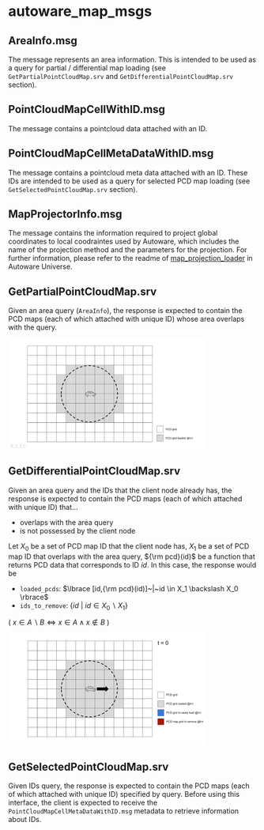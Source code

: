# autoware_map_msgs

## AreaInfo.msg

The message represents an area information. This is intended to be used as a query for partial / differential map loading (see `GetPartialPointCloudMap.srv` and `GetDifferentialPointCloudMap.srv` section).

## PointCloudMapCellWithID.msg

The message contains a pointcloud data attached with an ID.

## PointCloudMapCellMetaDataWithID.msg

The message contains a pointcloud meta data attached with an ID. These IDs are intended to be used as a query for selected PCD map loading (see `GetSelectedPointCloudMap.srv` section).

## MapProjectorInfo.msg

The message contains the information required to project global coordinates to local coodraintes used by Autoware, which includes the name of the projection method and the parameters for the projection.
For further information, please refer to the readme of [map_projection_loader](https://github.com/autowarefoundation/autoware.universe/blob/main/map/autoware_map_projection_loader/README.md) in Autoware Universe.

## GetPartialPointCloudMap.srv

Given an area query (`AreaInfo`), the response is expected to contain the PCD maps (each of which attached with unique ID) whose area overlaps with the query.

<img src="./media/partial_area_loading.png" alt="drawing" width="400"/>

## GetDifferentialPointCloudMap.srv

Given an area query and the IDs that the client node already has, the response is expected to contain the PCD maps (each of which attached with unique ID) that...

- overlaps with the area query
- is not possessed by the client node

Let $X_0$ be a set of PCD map ID that the client node has, $X_1$ be a set of PCD map ID that overlaps with the area query, ${\rm pcd}(id)$ be a function that returns PCD data that corresponds to ID $id$. In this case, the response would be

- `loaded_pcds`: $\lbrace [id,{\rm pcd}(id)]~|~id \in X_1 \backslash X_0 \rbrace$
- `ids_to_remove`: $\lbrace id~|~id \in X_0 \backslash X_1 \rbrace$

( $x \in A\backslash B \iff x \in A \wedge x \notin B$ )

<img src="./media/differential_area_loading.gif" alt="drawing" width="400"/>

## GetSelectedPointCloudMap.srv

Given IDs query, the response is expected to contain the PCD maps (each of which attached with unique ID) specified by query. Before using this interface, the client is expected to receive the `PointCloudMapCellMetaDataWithID.msg` metadata to retrieve information about IDs.

